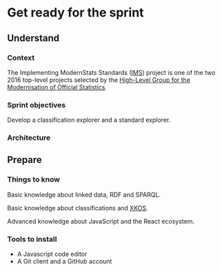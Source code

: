 # Get ready for the sprint

## Understand

### Context

The Implementing ModernStats Standards ([IMS](http://www1.unece.org/stat/platform/display/hlgbas/Implementing+Modernstats+Standards)) project is one of the two 2016 top-level projects selected by the [High-Level Group for the Modernisation of Official Statistics](http://www1.unece.org/stat/platform/display/hlgbas/High-Level+Group+for+the+Modernisation+of+Official+Statistics).

### Sprint objectives

Develop a classification explorer and a standard explorer.

### Architecture

## Prepare

### Things to know

Basic knowledge about linked data, RDF and SPARQL.

Basic knowledge about classifications and [XKOS](http://www.ddialliance.org/Specification/RDF/XKOS).

Advanced knowledge about JavaScript and the React ecosystem.

### Tools to install

* A Javascript code editor
* A Git client and a GitHub account
